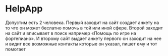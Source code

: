 # HelpApp
Допустим есть 2 человека.
Первый заходит на сайт создает анкету на то что он может 
беслатно помочь в той или иной сфере.
Второй заходит на сайт и вписывает в поиск например «Помощь по игре на фортепиано».
И второму сайт выдает анкету первого он заходит на нее 
и видит все возможные контакты которые он указал, 
пишет ему и тот помогает
